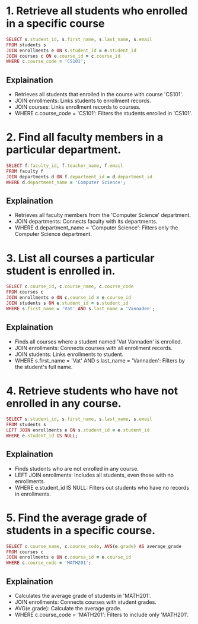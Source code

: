 # 1. Retrieve all students who enrolled in a specific course
```ruby
SELECT s.student_id, s.first_name, s.last_name, s.email 
FROM students s
JOIN enrollments e ON s.student_id = e.student_id
JOIN courses c ON e.course_id = c.course_id
WHERE c.course_code = 'CS101';
```
## Explaination
- Retrieves all students that enrolled in the course with course 'CS101'.
- JOIN enrollments: Links students to enrollment records.
- JOIN courses: Links enrollment records to courses.
- WHERE c.course_code = 'CS101': Filters the students enrolled in 'CS101'.

# 2. Find all faculty members in a particular department.
```ruby
SELECT f.faculty_id, f.teacher_name, f.email 
FROM faculty f
JOIN departments d ON f.department_id = d.department_id
WHERE d.department_name = 'Computer Science';
```
## Explaination
- Retrieves all faculty members from the 'Computer Science' department.
- JOIN departments: Connects faculty with its departments.
- WHERE d.department_name = 'Computer Science': Filters only the Computer Science department.

# 3. List all courses a particular student is enrolled in.
```ruby
SELECT c.course_id, c.course_name, c.course_code 
FROM courses c
JOIN enrollments e ON c.course_id = e.course_id
JOIN students s ON e.student_id = s.student_id
WHERE s.first_name = 'Vat' AND s.last_name = 'Vannaden';
```
## Explaination
- Finds all courses where a student named 'Vat Vannaden' is enrolled.
- JOIN enrollments: Connects courses with all enrollment records.
- JOIN students: Links enrollments to student.
- WHERE s.first_name = 'Vat' AND s.last_name = 'Vannaden': Filters by the student's full name.

# 4. Retrieve students who have not enrolled in any course.
```ruby
SELECT s.student_id, s.first_name, s.last_name, s.email
FROM students s
LEFT JOIN enrollments e ON s.student_id = e.student_id
WHERE e.student_id IS NULL;
```
## Explaination
- Finds students who are not enrolled in any course.
- LEFT JOIN enrollments: Includes all students, even those with no enrollments.
- WHERE e.student_id IS NULL: Filters out students who have no records in enrollments.

# 5. Find the average grade of students in a specific course.
```ruby
SELECT c.course_name, c.course_code, AVG(e.grade) AS average_grade
FROM courses c
JOIN enrollments e ON c.course_id = e.course_id
WHERE c.course_code = 'MATH201';
```
## Explaination
- Calculates the average grade of students in 'MATH201'.
- JOIN enrollments: Connects courses with student grades.
- AVG(e.grade): Calculate the average grade.
- WHERE c.course_code = 'MATH201': Filters to include only 'MATH201'.
